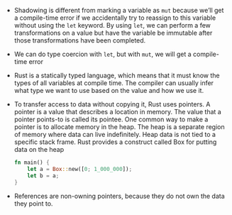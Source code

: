 - Shadowing is different from marking a variable as `mut` because we’ll get a compile-time error if we accidentally try to reassign to this variable without using the `let` keyword. By using `let`, we can perform a few transformations on a value but have the variable be immutable after those transformations have been completed.
- We can do type coercion with `let`, but with `mut`, we will get a compile-time error
- Rust is a statically typed language, which means that it must know the types of all variables at compile time. The compiler can usually infer what type we want to use based on the value and how we use it.
- To transfer access to data without copying it, Rust uses pointers. A pointer is a value that describes a location in memory. The value that a pointer points-to is called its pointee. One common way to make a pointer is to allocate memory in the heap. The heap is a separate region of memory where data can live indefinitely. Heap data is not tied to a specific stack frame. Rust provides a construct called Box for putting data on the heap

    ```rust
    fn main() {
        let a = Box::new([0; 1_000_000]);
        let b = a;
    }
    ```

- References are non-owning pointers, because they do not own the data they point to.

